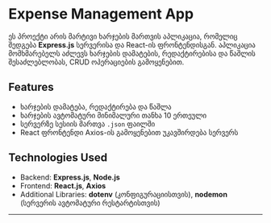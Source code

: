 # Expense Management App

ეს პროექტი არის მარტივი ხარჯების მართვის აპლიკაცია, რომელიც შედგება **Express.js** სერვერისა და React-ის ფრონტენდისგან. აპლიკაცია მომხმარებელს აძლევს ხარჯების დამატების, რედაქტირებისა და წაშლის შესაძლებლობას, CRUD ოპერაციების გამოყენებით.

## Features

- ხარჯების დამატება, რედაქტირება და წაშლა
- ხარჯების ავტომატური მინიმალური თანხა 10 ერთეული
- სერვერზე სესიის მართვა `.json` ფაილში
- React ფრონტენდი Axios-ის გამოყენებით უკავშირდება სერვერს

## Technologies Used

- Backend: **Express.js**, **Node.js**
- Frontend: **React.js**, **Axios**
- Additional Libraries: **dotenv** (კონფიგურაციისთვის), **nodemon** (სერვერის ავტომატური რესტარტისთვის)

---
